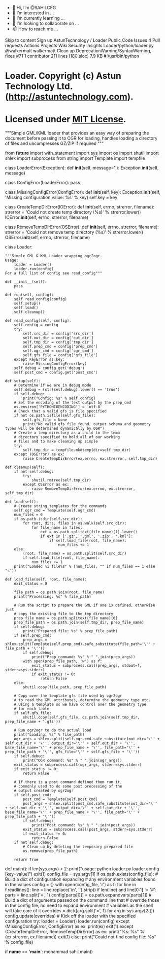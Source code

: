 - 👋 Hi, I’m @SAHILCFG
- 👀 I’m interested in ...
- 🌱 I’m currently learning ...
- 💞️ I’m looking to collaborate on ...
- 📫 How to reach me ...

<!---
SAHILCFG/SAHILCFG is a ✨ special ✨ repository because its `README.md` (this file) appears on your GitHub profile.
You can click the Preview link to take a look at your changes.
--->
Skip to content
Sign up
AstunTechnology
/
Loader
Public
Code
Issues
4
Pull requests
Actions
Projects
Wiki
Security
Insights
Loader/python/loader.py
@walkermatt
walkermatt Clean up DeprecationWarning/SyntaxWarning, fixes #71
 1 contributor
211 lines (180 sloc)  7.9 KB
#!/usr/bin/python
# Loader. Copyright (c) Astun Technology Ltd. (http://astuntechnology.com).
# Licensed under [MIT License](https://git.io/fAxH0).

"""Simple GML/KML loader that provides an easy way of preparing the document before
   passing it to OGR for loading, handles loading a directory of files and uncompresses
   GZ/ZIP if required """

from __future__ import with_statement
import sys
import os
import shutil
import shlex
import subprocess
from string import Template
import tempfile


class LoaderError(Exception):
    def __init__(self, message=''):
        Exception.__init__(self, message)


class ConfigError(LoaderError):
    pass


class MissingConfigError(ConfigError):
    def __init__(self, key):
        Exception.__init__(self, 'Missing configuration value: %s' % key)
        self.key = key


class CreateTempDirError(IOError):
    def __init__(self, errno, strerror, filename):
        strerror = 'Could not create temp directory (%s)' % strerror.lower()
        IOError.__init__(self, errno, strerror, filename)


class RemoveTempDirError(OSError):
    def __init__(self, errno, strerror, filename):
        strerror = 'Could not remove temp directory (%s)' % strerror.lower()
        OSError.__init__(self, errno, strerror, filename)


class Loader:

    """Simple GML & KML Loader wrapping ogr2ogr.
    Usage:
        loader = Loader()
        loader.run(config)
    For a full list of config see read_config"""

    def __init__(self):
        pass

    def run(self, config):
        self.read_config(config)
        self.setup()
        self.load()
        self.cleanup()

    def read_config(self, config):
        self.config = config
        try:
            self.src_dir = config['src_dir']
            self.out_dir = config['out_dir']
            self.tmp_dir = config['tmp_dir']
            self.prep_cmd = config['prep_cmd']
            self.ogr_cmd = config['ogr_cmd']
            self.gfs_file = config['gfs_file']
        except KeyError as key:
            raise MissingConfigError(key)
        self.debug = config.get('debug')
        self.post_cmd = config.get('post_cmd')

    def setup(self):
        # Determine if we are in debug mode
        self.debug = (str(self.debug).lower() == 'true')
        if self.debug:
            print("Config: %s" % self.config)
        # Set the encoding of the text output by the prep_cmd
        os.environ['PYTHONIOENCODING'] = 'utf-8'
        # Check that a valid gfs is file specified
        if not os.path.isfile(self.gfs_file):
            self.gfs_file = None
            print("No valid gfs file found, output schema and geometry types will be determined dynamically by OGR")
        # Create a temp directory as a child to the temp
        # directory specified to hold all of our working
        # files and to make cleaning up simple
        try:
            self.tmp_dir = tempfile.mkdtemp(dir=self.tmp_dir)
        except (OSError) as ex:
            raise CreateTempDirError(ex.errno, ex.strerror, self.tmp_dir)

    def cleanup(self):
        if not self.debug:
            try:
                shutil.rmtree(self.tmp_dir)
            except OSError as ex:
                raise RemoveTempDirError(ex.errno, ex.strerror, self.tmp_dir)

    def load(self):
        # Create string templates for the commands
        self.ogr_cmd = Template(self.ogr_cmd)
        num_files = 0
        if os.path.isdir(self.src_dir):
            for root, dirs, files in os.walk(self.src_dir):
                for file_name in files:
                    ext = os.path.splitext(file_name)[1].lower()
                    if ext in ['.gz', '.gml', '.zip', '.kml']:
                        if self.load_file(root, file_name):
                            num_files += 1
        else:
            (root, file_name) = os.path.split(self.src_dir)
            if self.load_file(root, file_name):
                num_files += 1
        print("Loaded %i file%s" % (num_files, "" if num_files == 1 else "s"))

    def load_file(self, root, file_name):
        exit_status = 0

        file_path = os.path.join(root, file_name)
        print("Processing: %s" % file_path)

        # Run the script to prepare the GML if one is defined, otherwise just
        # copy the existing file to the tmp directory
        prep_file_name = os.path.splitext(file_name)[0]
        prep_file_path = os.path.join(self.tmp_dir, prep_file_name)
        if self.debug:
            print("Prepared file: %s" % prep_file_path)
        if self.prep_cmd:
            prep_args = shlex.split(Template(self.prep_cmd).safe_substitute(file_path='\'' + file_path + '\''))
            if self.debug:
                print("Prep command: %s" % " ".join(prep_args))
            with open(prep_file_path, 'w') as f:
                exit_status = subprocess.call(prep_args, stdout=f, stderr=sys.stderr)
                if exit_status != 0:
                    return False
        else:
            shutil.copy(file_path, prep_file_path)

        # Copy over the template gfs file used by ogr2ogr
        # to read the GML attributes, determine the geometry type etc.
        # Using a template so we have control over the geometry type
        # for each table
        if self.gfs_file:
            shutil.copy(self.gfs_file, os.path.join(self.tmp_dir, prep_file_name + '.gfs'))

        # Run ogr2ogr to do the actual load
        print("Loading: %s" % file_path)
        ogr_args = shlex.split(self.ogr_cmd.safe_substitute(out_dir='\'' + self.out_dir + '\'', output_dir='\'' + self.out_dir + '\'', base_file_name='\'' + prep_file_name + '\'', file_path='\'' + prep_file_path + '\'', gfs_file='\'' + self.gfs_file + '\''))
        if self.debug:
            print("OGR command: %s" % " ".join(ogr_args))
        exit_status = subprocess.call(ogr_args, stderr=sys.stderr)
        if exit_status != 0:
            return False

        # If there is a post command defined then run it,
        # commonly used to do some post processing of the
        # output created by ogr2ogr
        if self.post_cmd:
            post_cmd = Template(self.post_cmd)
            post_args = shlex.split(post_cmd.safe_substitute(out_dir='\'' + self.out_dir + '\'', output_dir='\'' + self.out_dir + '\'', base_file_name='\'' + prep_file_name + '\'', file_path='\'' + prep_file_path + '\''))
            if self.debug:
                print("Post command: %s" % " ".join(post_args))
            exit_status = subprocess.call(post_args, stderr=sys.stderr)
            if exit_status != 0:
                return False
        if not self.debug:
            # Clean up by deleting the temporary prepared file
            os.remove(prep_file_path)

        return True


def main():
    if len(sys.argv) < 2:
        print("usage: python loader.py loader.config [key=value]")
        exit(1)
    config_file = sys.argv[1]
    if os.path.exists(config_file):
        # Build a dict of configuration expanding
        # any environment variables found in the values
        config = {}
        with open(config_file, 'r') as f:
            for line in f.readlines():
                line = line.replace('\n', '').strip()
                if len(line) and line[0:1] != '#':
                    parts = line.split('=', 1)
                    config[parts[0]] = os.path.expandvars(parts[1])
        # Build a dict of arguments passed on the command line that
        # override those in the config file, no need to expand environment
        # variables as the shell will take care of it
        overrides = dict([arg.split('=', 1) for arg in sys.argv[2:]])
        config.update(overrides)
        # Kick off the loader with the specified configuration
        try:
            loader = Loader()
            loader.run(config)
        except (MissingConfigError, ConfigError) as ex:
            print(ex)
            exit(1)
        except (CreateTempDirError, RemoveTempDirError) as ex:
            print("%s: %s" % (ex.strerror, ex.filename))
            exit(1)
    else:
        print("Could not find config file: %s" % config_file)

if __name__ == '__main__': mohammad sahil
    main()
